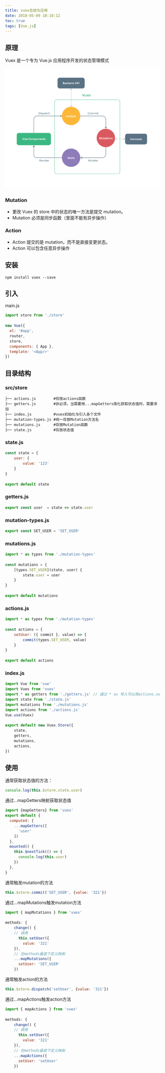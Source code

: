 ```yaml
---
title: vuex总结与应用
date: 2018-05-09 10:18:12
toc: true
tags: [Vue.js]
---
```

## 原理

Vuex 是一个专为 Vue.js 应用程序开发的状态管理模式
<!-- more -->
![图解](/img/vuex.png)

### Mutation
- 更改 Vuex 的 store 中的状态的唯一方法是提交 mutation。
- Mutation 必须是同步函数（里面不能有异步操作）

### Action
- Action 提交的是 mutation，而不是直接变更状态。
- Action 可以包含任意异步操作

## 安装
```
npm install vuex --save
```
<!-- more -->
## 引入

main.js

```js
import store from './store'

new Vue({
  el: '#app',
  router,
  store,
  components: { App },
  template: '<App/>'
})

```
## 目录结构

### src/store

```
├── actions.js        #存放actions函数
├── getters.js        #非必须，当需要用...mapGetters简化获取状态值时，需要添加
├── index.js          #vuex初始化与引入各个文件
├── mutation-types.js #统一存放Mutation方法名
├── mutations.js      #存放Mutation函数
├── state.js          #存放状态值
```

### state.js

```js
const state = {
    user: {
        value: '123'
    }
}

export default state
```
### getters.js
```js
export const user  = state => state.user
```

### mutation-types.js

```js
export const SET_USER = 'SET_USER'
```
### mutations.js
```js
import * as types from './mutation-types'

const mutations = {
    [types.SET_USER](state, user) {
        state.user = user
    }
}

export default mutations
```
### actions.js
```js
import * as types from './mutation-types'

const actions = {
    setUser: ({ commit }, value) => {
        commit(types.SET_USER, value)
    }
}

export default actions
```
### index.js

```js
import Vue from 'vue'
import Vuex from 'vuex'
import * as getters from './getters.js' // 通过 * as 导入可以用actions.xxx来引用actions.js里面的变量和方法
import state from './state.js'
import mutations from './mutations.js'
import actions from './actions.js'
Vue.use(Vuex)

export default new Vuex.Store({
    state,
    getters,
    mutations,
    actions,
})
```
## 使用

通常获取状态值的方法：
```js
console.log(this.$store.state.user)
```
通过...mapGetters映射获取状态值
```js
import {mapGetters} from 'vuex'
export default {
  computed: {
    ...mapGetters([
      'user'
    ])
  },
  mounted() {
    this.$nextTick(() => {
      console.log(this.user)
    })
  },
}
```
通常触发mutation的方法
```js
this.$store.commit('SET_USER', {value: '321'})
```

通过...mapMutations触发mutation方法
```js
import { mapMutations } from 'vuex'

methods: {
    change() {
    // 调用
      this.setUser({
        value: '321'
    }),
    // 在methods最底下定义映射
    ...mapMutations({
      setUser: 'SET_USER'
    })
```

通常触发action的方法
```js
this.$store.dispatch('setUser', {value: '321'})
```

通过...mapActions触发action方法
```js
import { mapActions } from 'vuex'

methods: {
    change() {
    // 调用
      this.setUser({
        value: '321'
    }),
    // 在methods最底下定义映射
    ...mapActions({
      setUser: 'setUser'
    })
```